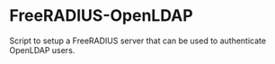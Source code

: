 FreeRADIUS-OpenLDAP
===================

Script to setup a FreeRADIUS server that can be used to authenticate OpenLDAP users.
